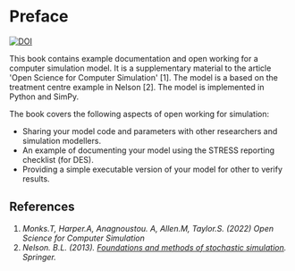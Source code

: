 # Preface

[![DOI](https://zenodo.org/badge/DOI/10.5281/zenodo.6497477.svg)](https://doi.org/10.5281/zenodo.6497477)

This book contains example documentation and open working for a computer simulation model.  It is a supplementary material to the article 'Open Science for Computer Simulation' [1]. The model is a based on the treatment centre example in Nelson [2]. The model is implemented in Python and SimPy.

The book covers the following aspects of open working for simulation:

* Sharing your model code and parameters with other researchers and simulation modellers.
* An example of documenting your model using the STRESS reporting checklist (for DES).
* Providing a simple executable version of your model for other to verify results.

## References

1. *Monks.T, Harper.A, Anagnoustou. A, Allen.M, Taylor.S. (2022) Open Science for Computer Simulation*
2. *Nelson. B.L. (2013). [Foundations and methods of stochastic simulation](https://www.amazon.co.uk/Foundations-Methods-Stochastic-Simulation-International/dp/1461461596/ref=sr_1_1?dchild=1&keywords=foundations+and+methods+of+stochastic+simulation&qid=1617050801&sr=8-1). Springer.* 
